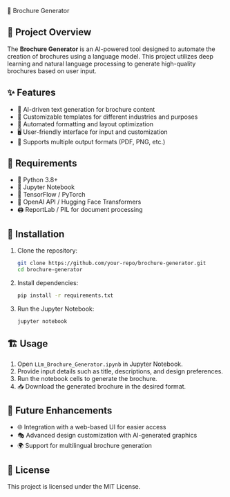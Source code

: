 📄 Brochure Generator

## 🚀 Project Overview

The **Brochure Generator** is an AI-powered tool designed to automate the creation of brochures using a language model. This project utilizes deep learning and natural language processing to generate high-quality brochures based on user input.

## ✨ Features

- 🤖 AI-driven text generation for brochure content
- 🎨 Customizable templates for different industries and purposes
- 📝 Automated formatting and layout optimization
- 🖥️ User-friendly interface for input and customization
- 📂 Supports multiple output formats (PDF, PNG, etc.)

## 📌 Requirements

- 🐍 Python 3.8+
- 📓 Jupyter Notebook
- 🔬 TensorFlow / PyTorch
- 🤗 OpenAI API / Hugging Face Transformers
- 🖨️ ReportLab / PIL for document processing

## 🔧 Installation

1. Clone the repository:
   ```sh
   git clone https://github.com/your-repo/brochure-generator.git
   cd brochure-generator
   ```
2. Install dependencies:
   ```sh
   pip install -r requirements.txt
   ```
3. Run the Jupyter Notebook:
   ```sh
   jupyter notebook
   ```

## 🏗️ Usage

1. Open `LLm_Brochure_Generator.ipynb` in Jupyter Notebook.
2. Provide input details such as title, descriptions, and design preferences.
3. Run the notebook cells to generate the brochure.
4. 📥 Download the generated brochure in the desired format.



## 🔮 Future Enhancements

- 🌐 Integration with a web-based UI for easier access
- 🎭 Advanced design customization with AI-generated graphics
- 🌍 Support for multilingual brochure generation


## 📜 License

This project is licensed under the MIT License.


